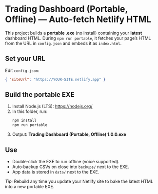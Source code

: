 
# Trading Dashboard (Portable, Offline) — Auto-fetch Netlify HTML

This project builds a **portable .exe** (no install) containing your **latest** dashboard HTML.
During `npm run portable`, it fetches your page’s HTML from the URL in `config.json` and embeds it as `index.html`.

## Set your URL
Edit `config.json`:
```json
{ "siteUrl": "https://YOUR-SITE.netlify.app" }
```

## Build the portable EXE
1) Install Node.js (LTS): https://nodejs.org/
2) In this folder, run:
   ```bash
   npm install
   npm run portable
   ```
3) Output: **Trading Dashboard (Portable, Offline) 1.0.0.exe**

## Use
- Double‑click the EXE to run offline (voice supported).
- Auto‑backup CSVs on close into `backups/` next to the EXE.
- App data is stored in `data/` next to the EXE.

*Tip:* Rebuild any time you update your Netlify site to bake the latest HTML into a new portable EXE.
